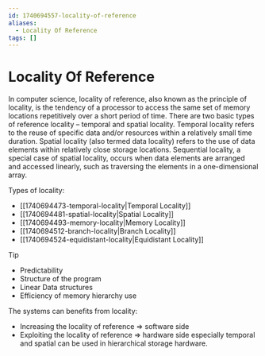 ```yaml
---
id: 1740694557-locality-of-reference
aliases:
  - Locality Of Reference
tags: []
---
```


# Locality Of Reference

In computer science, locality of reference, also known as the principle of locality, 
is the tendency of a processor to access the same set of memory locations repetitively 
over a short period of time. There are two basic types of reference locality – temporal 
and spatial locality. Temporal locality refers to the reuse of specific data and/or 
resources within a relatively small time duration. Spatial locality (also termed data locality) 
refers to the use of data elements within relatively close storage locations. 
Sequential locality, a special case of spatial locality, occurs when data elements 
are arranged and accessed linearly, such as traversing the elements in a one-dimensional array. 

Types of locality:
- [[1740694473-temporal-locality|Temporal Locality]]
- [[1740694481-spatial-locality|Spatial Locality]]
- [[1740694493-memory-locality|Memory Locality]]
- [[1740694512-branch-locality|Branch Locality]]
- [[1740694524-equidistant-locality|Equidistant Locality]]

> [!TIP]
> - Predictability
> - Structure of the program
> - Linear Data structures
> - Efficiency of memory hierarchy use

The systems can benefits from locality:
- Increasing the locality of reference => software side 
- Exploiting the locality of reference => hardware side especially temporal and spatial can be used in hierarchical 
storage hardware. 
